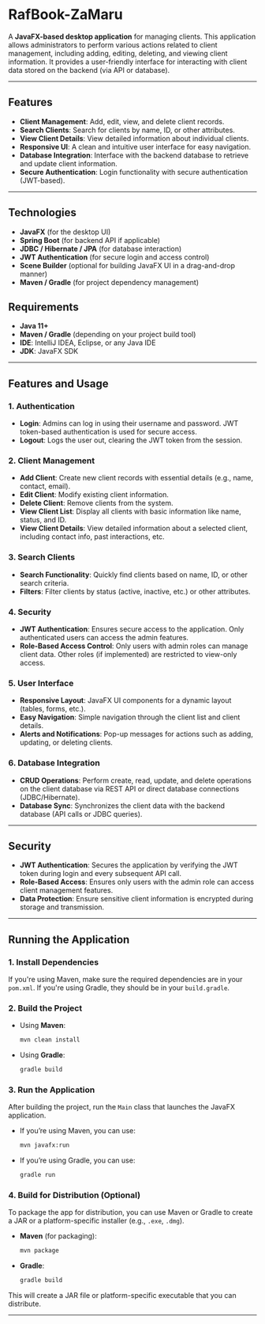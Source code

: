 # RafBook-ZaMaru

A **JavaFX-based desktop application** for managing clients. This application allows administrators to perform various actions related to client management, including adding, editing, deleting, and viewing client information. It provides a user-friendly interface for interacting with client data stored on the backend (via API or database).

---

## Features
- **Client Management**: Add, edit, view, and delete client records.
- **Search Clients**: Search for clients by name, ID, or other attributes.
- **View Client Details**: View detailed information about individual clients.
- **Responsive UI**: A clean and intuitive user interface for easy navigation.
- **Database Integration**: Interface with the backend database to retrieve and update client information.
- **Secure Authentication**: Login functionality with secure authentication (JWT-based).

---

## Technologies
- **JavaFX** (for the desktop UI)
- **Spring Boot** (for backend API if applicable)
- **JDBC / Hibernate / JPA** (for database interaction)
- **JWT Authentication** (for secure login and access control)
- **Scene Builder** (optional for building JavaFX UI in a drag-and-drop manner)
- **Maven / Gradle** (for project dependency management)

## Requirements
- **Java 11+**
- **Maven / Gradle** (depending on your project build tool)
- **IDE**: IntelliJ IDEA, Eclipse, or any Java IDE
- **JDK**: JavaFX SDK

---

## Features and Usage

### 1. **Authentication**
   - **Login**: Admins can log in using their username and password. JWT token-based authentication is used for secure access.
   - **Logout**: Logs the user out, clearing the JWT token from the session.

### 2. **Client Management**
   - **Add Client**: Create new client records with essential details (e.g., name, contact, email).
   - **Edit Client**: Modify existing client information.
   - **Delete Client**: Remove clients from the system.
   - **View Client List**: Display all clients with basic information like name, status, and ID.
   - **View Client Details**: View detailed information about a selected client, including contact info, past interactions, etc.
   
### 3. **Search Clients**
   - **Search Functionality**: Quickly find clients based on name, ID, or other search criteria.
   - **Filters**: Filter clients by status (active, inactive, etc.) or other attributes.

### 4. **Security**
   - **JWT Authentication**: Ensures secure access to the application. Only authenticated users can access the admin features.
   - **Role-Based Access Control**: Only users with admin roles can manage client data. Other roles (if implemented) are restricted to view-only access.

### 5. **User Interface**
   - **Responsive Layout**: JavaFX UI components for a dynamic layout (tables, forms, etc.).
   - **Easy Navigation**: Simple navigation through the client list and client details.
   - **Alerts and Notifications**: Pop-up messages for actions such as adding, updating, or deleting clients.

### 6. **Database Integration**
   - **CRUD Operations**: Perform create, read, update, and delete operations on the client database via REST API or direct database connections (JDBC/Hibernate).
   - **Database Sync**: Synchronizes the client data with the backend database (API calls or JDBC queries).

---

## Security

- **JWT Authentication**: Secures the application by verifying the JWT token during login and every subsequent API call.
- **Role-Based Access**: Ensures only users with the admin role can access client management features.
- **Data Protection**: Ensure sensitive client information is encrypted during storage and transmission.

---

## Running the Application

### 1. **Install Dependencies**
   If you're using Maven, make sure the required dependencies are in your `pom.xml`. If you're using Gradle, they should be in your `build.gradle`.

### 2. **Build the Project**
   - Using **Maven**:
     ```bash
     mvn clean install
     ```
   - Using **Gradle**:
     ```bash
     gradle build
     ```

### 3. **Run the Application**
   After building the project, run the `Main` class that launches the JavaFX application.

   - If you’re using Maven, you can use:
     ```bash
     mvn javafx:run
     ```

   - If you’re using Gradle, you can use:
     ```bash
     gradle run
     ```

### 4. **Build for Distribution (Optional)**
   To package the app for distribution, you can use Maven or Gradle to create a JAR or a platform-specific installer (e.g., `.exe`, `.dmg`).

   - **Maven** (for packaging):
     ```bash
     mvn package
     ```
   - **Gradle**:
     ```bash
     gradle build
     ```

   This will create a JAR file or platform-specific executable that you can distribute.

---

